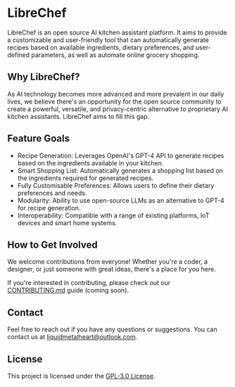 # LibreChef

LibreChef is an open source AI kitchen assistant platform. It aims to provide a customizable and user-friendly tool that can automatically generate recipes based on available ingredients, dietary preferences, and user-defined parameters, as well as automate online grocery shopping.

## Why LibreChef?

As AI technology becomes more advanced and more prevalent in our daily lives, we believe there's an opportunity for the open source community to create a powerful, versatile, and privacy-centric alternative to proprietary AI kitchen assistants. LibreChef aims to fill this gap.

## Feature Goals

- Recipe Generation: Leverages OpenAI's GPT-4 API to generate recipes based on the ingredients available in your kitchen.
- Smart Shopping List: Automatically generates a shopping list based on the ingredients required for generated recipes.
- Fully Customisable Preferences: Allows users to define their dietary preferences and needs.
- Modularity: Ability to use open-source LLMs as an alternative to GPT-4 for recipe generation.
- Interoperability: Compatible with a range of existing platforms, IoT devices and smart home systems. 



## How to Get Involved

We welcome contributions from everyone! Whether you're a coder, a designer, or just someone with great ideas, there's a place for you here.

If you're interested in contributing, please check out our [CONTRIBUTING.md](CONTRIBUTING.md) guide (coming soon).

## Contact

Feel free to reach out if you have any questions or suggestions. You can contact us at liquidmetalheart@outlook.com.

## License

This project is licensed under the [GPL-3.0 License](LICENSE).
